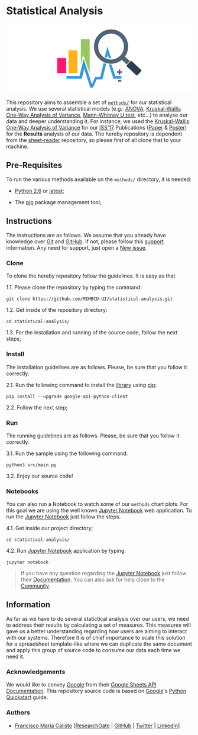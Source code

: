 # Statistical Analysis

<img src="https://github.com/mida-project/meta/blob/master/banners/statistical-analysis.png?raw=true"/>

This repository aims to assemble a set of [`methods/`](methods/) for our statistical analysis. We use several statistical models (e.g.: [ANOVA](https://en.wikipedia.org/wiki/Analysis_of_variance), [Kruskal-Wallis One-Way Analysis of Variance](https://en.wikipedia.org/wiki/Kruskal%E2%80%93Wallis_one-way_analysis_of_variance), [Mann-Whitney U test](https://en.wikipedia.org/wiki/Mann%E2%80%93Whitney_U_test), etc...) to analyse our data and deeper understanding it. For instance, we used the [Kruskal-Wallis One-Way Analysis of Variance](https://en.wikipedia.org/wiki/Kruskal%E2%80%93Wallis_one-way_analysis_of_variance) for our [ISS'17](https://iss2017.acm.org/) Publications ([Paper](https://dl.acm.org/citation.cfm?id=3134111) & [Poster](https://iss2017.acm.org/program/posters/#iss43-ex)) for the **Results** analysis of our data. The hereby repository is dependent from the [sheet-reader](https://github.com/MIMBCD-UI/sheet-reader) repository, so please first of all clone that to your machine.

## Pre-Requisites

To run the various methods available on the `methods/` directory, it is needed:

- [Python 2.6](https://www.python.org/download/releases/2.6/) or [latest](https://www.python.org/downloads/);

- The [pip](https://pypi.org/project/pip/) package management tool;

## Instructions

The instructions are as follows. We assume that you already have knowledge over [Git](https://git-scm.com/) and [GitHub](https://github.com/). If not, please follow this [support](https://guides.github.com/activities/hello-world/) information. Any need for support, just open a [New issue](https://github.com/MIMBCD-UI/statistical_analysis/issues/new).

### Clone

To clone the hereby repository follow the guidelines. It is easy as that.

1.1. Please clone the repository by typing the command:

```
git clone https://github.com/MIMBCD-UI/statistical-analysis.git
```

1.2. Get inside of the repository directory:

```
cd statistical-analysis/
```

1.3. For the installation and running of the source code, follow the next steps;

### Install

The installation guidelines are as follows. Please, be sure that you follow it correctly.

2.1. Run the following command to install the [library](https://github.com/google/google-api-python-client) using [pip](https://pypi.org/project/pip/):

```
pip install --upgrade google-api-python-client
```

2.2. Follow the next step;

### Run

The running guidelines are as follows. Please, be sure that you follow it correctly.

3.1. Run the sample using the following command:

```
python3 src/main.py
```

3.2. Enjoy our source code!

### Notebooks

You can also run a Notebook to watch some of our `methods` chart plots. For this goal we are using the well known [Jupyter Notebook](http://jupyter.org/) web application. To run the [Jupyter Notebook](http://jupyter.org/) just follow the steps.

4.1. Get inside our project directory:

```
cd statistical-analysis/
```

4.2. Run [Jupyter Notebook](http://jupyter.org/) application by typing:

```
jupyter notebook
```

> If you have any question regarding the [Jupyter Notebook](http://jupyter.org/) just follow their [Documentation](http://jupyter.org/documentation). You can also ask for help close to the [Community](http://jupyter.org/community).

## Information

As far as we have to do several statictical analysis over our users, we need to address their results by calculating a set of measures. This measures will gave us a better understanding regarding how users are aiming to interact with our systems. Therefore it is of chief importance to scale this solution for a spreadsheet template-like where we can duplicate the same document and apply this group of source code to consume our data each time we need it.

### Acknowledgements

We would like to convey [Google](https://google.com) from their [Google Sheets API Documentation](https://developers.google.com/sheets/api/guides/concepts). This repository source code is based on [Google](https://google.com)'s [Python Quickstart](https://developers.google.com/sheets/api/quickstart/python) guide.

### Authors

- [Francisco Maria Calisto](http://www.franciscocalisto.me/) [[ResearchGate](https://www.researchgate.net/profile/Francisco_Maria_Calisto) | [GitHub](https://github.com/FMCalisto) | [Twitter](https://twitter.com/FMCalisto) | [LinkedIn](https://www.linkedin.com/in/fmcalisto/)]
